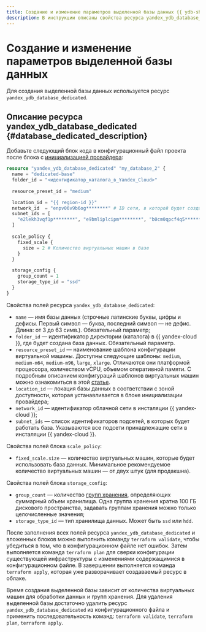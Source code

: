 ```yaml
---
title: Создание и изменение параметров выделенной базы данных {{ ydb-short-name }} в {{ yandex-cloud }}
description: В инструкции описаны свойства ресурса yandex_ydb_database_dedicated для создания выделенной базы данных {{ ydb-short-name }} в {{ yandex-cloud }}.
---
```



# Создание и изменение параметров выделенной базы данных

Для создания выделенной базы данных используется ресурс `yandex_ydb_database_dedicated`.

## Описание ресурса yandex_ydb_database_dedicated {#database_dedicated_description}

Добавьте следующий блок кода в конфигурационный файл проекта после блока с [инициализацией провайдера](./configure.md): 

```tf
resource "yandex_ydb_database_dedicated" "my_database_2" {
  name = "dedicated-base"
  folder_id = "<идентификатор_каталога_в_Yandex_Cloud>"
  
  resource_preset_id = "medium"

  location_id = "{{ region-id }}"
  network_id  = "enpv06v9b6og********" # ID сети, в которой будет создана база
  subnet_ids = [
    "e2lekh3vqf1p********", "e9bmliplcipm********", "b0cm0qpcf4q5********" 
  ]
  
  scale_policy {
    fixed_scale {
      size = 2 # Количество виртуальных машин в базе
    }
  }

  storage_config {
    group_count = 1
    storage_type_id = "ssd"
  }
}
```

Свойства полей ресурса `yandex_ydb_database_dedicated`:
* `name` — имя базы данных (строчные латинские буквы, цифры и дефисы. Первый символ — буква, последний символ — не дефис. Длина: от 3 до 63 симв.). Обязательный параметр;
* `folder_id` — идентификатор директории (каталога) в {{ yandex-cloud }}, где будет создана база данных. Обязательный параметр.
* `resource_preset_id` — наименование шаблона конфигурации виртуальной машины. Доступны следующие шаблоны: `medium`, `medium-m64`, `medium-m96`, `large`, `xlarge`. Отличаются они платформой процессора, количеством vCPU, объемом оперативной памяти. С подробным  описанием конфигураций шаблонов виртуальных машин можно ознакомиться в этой [статье](../concepts/resources.md#resource-presets).
* `location_id` — локация базы данных в соответствии с зоной доступности, которая устанавливается в блоке инициализации провайдера;
* `network_id` — идентификатор облачной сети в инсталяции {{ yandex-cloud }};
* `subnet_ids` — список идентификаторов подсетей, в которых будет работать база. Указываются все подсети принадлежащие сети в инсталяции {{ yandex-cloud }}.

Свойства полей блока `scale_policy`:
* `fixed_scale.size` — количество виртуальных машин, которые будет использовать база данных. Минимальное рекомендуемое количество виртуальных машин — от двух штук (для продакшна).

Свойства полей блока `storage_config`:
* `group_count` — количество [групп хранения](https://ydb.tech/ru/docs/concepts/databases#storage-groups),  определяющих суммарный объем хранилища. Одна группа хранения кратна 100 ГБ дискового пространства, задавать группам хранения можно только целочисленные значения;
* `storage_type_id` — тип хранилища данных. Может быть `ssd` или `hdd`.

После заполнения всех полей ресурса `yandex_ydb_database_dedicated` и вложенных блоков можно выполнить команду `terraform validate`, чтобы убедиться в том, что в конфигурационном файле нет ошибок. Затем выполняется команда `terraform plan` для сверки конфигурации существующей инфраструктуры с изменениями содержащимися в конфигурационном файле. В завершении выполняется команда `terraform apply`, которая уже разворачивает создаваемый ресурс в облаке.

Время создания выделенной базы зависит от количества виртуальных машин для обработки данных и групп хранения. Для удаления выделенной базы достаточно удалить ресурс `yandex_ydb_database_dedicated` из конфигурационного файла и применить последовательность команд: `terraform validate`, `terraform plan`, `terraform apply`. 